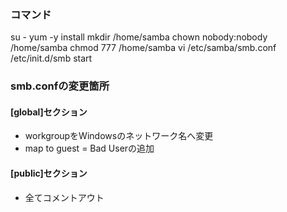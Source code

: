 ### コマンド
su -
yum -y install
mkdir /home/samba
chown nobody:nobody /home/samba
chmod 777 /home/samba
vi /etc/samba/smb.conf
/etc/init.d/smb start

### smb.confの変更箇所

#### [global]セクション

- workgroupをWindowsのネットワーク名へ変更
- map to guest = Bad Userの追加

#### [public]セクション

- 全てコメントアウト

